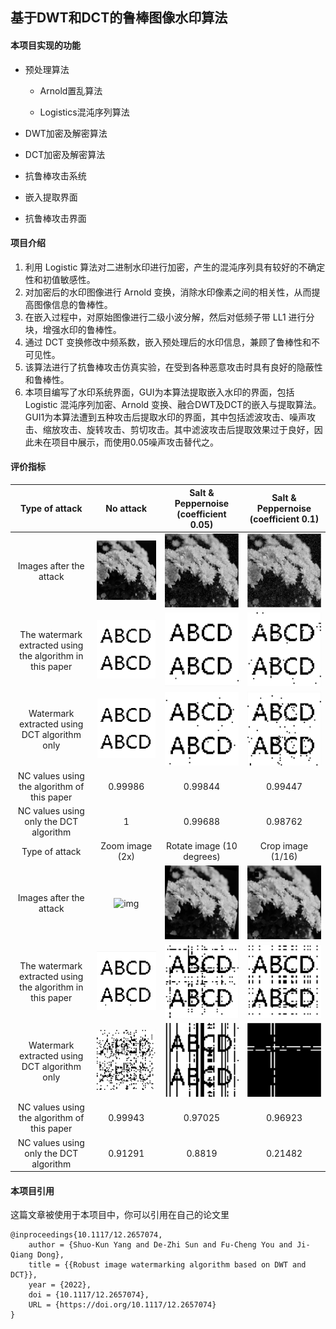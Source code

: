 ## 基于DWT和DCT的鲁棒图像水印算法

#### 本项目实现的功能

- 预处理算法

  - Arnold置乱算法

  - Logistics混沌序列算法

- DWT加密及解密算法

- DCT加密及解密算法

- 抗鲁棒攻击系统

- 嵌入提取界面

- 抗鲁棒攻击界面

#### 项目介绍

1. 利用 Logistic 算法对二进制水印进行加密，产生的混沌序列具有较好的不确定性和初值敏感性。
2. 对加密后的水印图像进行 Arnold 变换，消除水印像素之间的相关性，从而提高图像信息的鲁棒性。
3. 在嵌入过程中，对原始图像进行二级小波分解，然后对低频子带 LL1 进行分块，增强水印的鲁棒性。
4. 通过 DCT 变换修改中频系数，嵌入预处理后的水印信息，兼顾了鲁棒性和不可见性。
5. 该算法进行了抗鲁棒攻击仿真实验，在受到各种恶意攻击时具有良好的隐蔽性和鲁棒性。
6. 本项目编写了水印系统界面，GUI为本算法提取嵌入水印的界面，包括 Logistic 混沌序列加密、Arnold 变换、融合DWT及DCT的嵌入与提取算法。GUI1为本算法遭到五种攻击后提取水印的界面，其中包括滤波攻击、噪声攻击、缩放攻击、旋转攻击、剪切攻击。其中滤波攻击后提取效果过于良好，因此未在项目中展示，而使用0.05噪声攻击替代之。

#### 评价指标

|                      Type of attack                       |                          No attack                           |            Salt & Peppernoise (coefficient 0.05)             |             Salt & Peppernoise (coefficient 0.1)             |
| :-------------------------------------------------------: | :----------------------------------------------------------: | :----------------------------------------------------------: | :----------------------------------------------------------: |
|                  Images after the attack                  | ![img](https://raw.githubusercontent.com/qiaosuobutouche/Watermarking-system/main/pic/%E5%B7%B2%E5%8A%A0%E5%85%A5%E6%B0%B4%E5%8D%B0.bmp) | ![img](https://raw.githubusercontent.com/qiaosuobutouche/Watermarking-system/main/pic/0.05%E5%99%AA%E5%A3%B0%E6%94%BB%E5%87%BB%E5%90%8E%E7%9A%84%E5%9B%BE%E5%83%8F.bmp) | ![img](https://raw.githubusercontent.com/qiaosuobutouche/Watermarking-system/main/pic/0.1%E5%99%AA%E5%A3%B0%E6%94%BB%E5%87%BB%E5%90%8E%E7%9A%84%E5%9B%BE%E5%83%8F.bmp) |
| The watermark extracted using the algorithm in this paper | ![img](https://raw.githubusercontent.com/qiaosuobutouche/Watermarking-system/main/pic/%E6%9C%AA%E5%8F%97%E6%94%BB%E5%87%BB%E6%8F%90%E5%8F%96%E7%9A%84%E6%B0%B4%E5%8D%B0.bmp) | ![img](https://raw.githubusercontent.com/qiaosuobutouche/Watermarking-system/main/pic/0.05%E5%99%AA%E5%A3%B0%E6%94%BB%E5%87%BB%E5%90%8E%E6%8F%90%E5%8F%96%E7%9A%84%E6%B0%B4%E5%8D%B0.bmp) | ![img](https://raw.githubusercontent.com/qiaosuobutouche/Watermarking-system/main/pic/0.1%E5%99%AA%E5%A3%B0%E6%94%BB%E5%87%BB%E5%90%8E%E6%8F%90%E5%8F%96%E7%9A%84%E6%B0%B4%E5%8D%B0.bmp) |
|       Watermark extracted using DCT algorithm only        | ![img](https://raw.githubusercontent.com/qiaosuobutouche/Watermarking-system/main/pic/%E6%9C%AA%E5%8F%97%E6%94%BB%E5%87%BB%E6%8F%90%E5%8F%96%E7%9A%84%E6%B0%B4%E5%8D%B0DCT.bmp) | ![img](https://raw.githubusercontent.com/qiaosuobutouche/Watermarking-system/main/pic/0.05%E5%99%AA%E5%A3%B0%E6%94%BB%E5%87%BB%E5%90%8E%E6%8F%90%E5%8F%96%E7%9A%84%E6%B0%B4%E5%8D%B0DCT.bmp) | ![img](https://raw.githubusercontent.com/qiaosuobutouche/Watermarking-system/main/pic/0.1%E5%99%AA%E5%A3%B0%E6%94%BB%E5%87%BB%E5%90%8E%E6%8F%90%E5%8F%96%E7%9A%84%E6%B0%B4%E5%8D%B0DCT.bmp) |
|        NC values using the algorithm of this paper        |                           0.99986                            |                           0.99844                            |                           0.99447                            |
|          NC values using only the DCT algorithm           |                              1                               |                           0.99688                            |                           0.98762                            |
|                      Type of attack                       |                       Zoom image (2x)                        |                  Rotate image (10 degrees)                   |                      Crop image (1/16)                       |
|                  Images after the attack                  | ![img](https://raw.githubusercontent.com/qiaosuobutouche/Watermarking-system/main/pic/2%E5%80%8D%E7%BC%A9%E6%94%BE%E6%94%BB%E5%87%BB%E5%90%8E%E7%9A%84%E5%9B%BE%E5%83%8F.bmp) | ![img](https://raw.githubusercontent.com/qiaosuobutouche/Watermarking-system/main/pic/%E6%97%8B%E8%BD%AC%E6%94%BB%E5%87%BB%E5%90%8E%E7%9A%84%E5%9B%BE%E5%83%8F.bmp) | ![img](https://raw.githubusercontent.com/qiaosuobutouche/Watermarking-system/main/pic/%E5%88%87%E5%89%B2%E6%94%BB%E5%87%BB%E5%90%8E%E7%9A%84%E5%9B%BE%E5%83%8F.bmp) |
| The watermark extracted using the algorithm in this paper | ![img](https://raw.githubusercontent.com/qiaosuobutouche/Watermarking-system/main/pic/2%E5%80%8D%E7%BC%A9%E6%94%BE%E6%94%BB%E5%87%BB%E5%90%8E%E6%8F%90%E5%8F%96%E7%9A%84%E6%B0%B4%E5%8D%B0.bmp) | ![img](https://raw.githubusercontent.com/qiaosuobutouche/Watermarking-system/main/pic/%E6%97%8B%E8%BD%AC%E6%94%BB%E5%87%BB%E5%90%8E%E6%8F%90%E5%8F%96%E7%9A%84%E6%B0%B4%E5%8D%B0.bmp) | ![img](https://raw.githubusercontent.com/qiaosuobutouche/Watermarking-system/main/pic/%E5%88%87%E5%89%B2%E6%94%BB%E5%87%BB%E5%90%8E%E6%8F%90%E5%8F%96%E7%9A%84%E6%B0%B4%E5%8D%B0.bmp) |
|       Watermark extracted using DCT algorithm only        | ![img](https://raw.githubusercontent.com/qiaosuobutouche/Watermarking-system/main/pic/2%E5%80%8D%E7%BC%A9%E6%94%BE%E6%94%BB%E5%87%BB%E5%90%8E%E6%8F%90%E5%8F%96%E7%9A%84%E6%B0%B4%E5%8D%B0DCT.bmp) | ![img](https://raw.githubusercontent.com/qiaosuobutouche/Watermarking-system/main/pic/%E6%97%8B%E8%BD%AC%E6%94%BB%E5%87%BB%E5%90%8E%E6%8F%90%E5%8F%96%E7%9A%84%E6%B0%B4%E5%8D%B0DCT.bmp) | ![img](https://raw.githubusercontent.com/qiaosuobutouche/Watermarking-system/main/pic/%E5%88%87%E5%89%B2%E6%94%BB%E5%87%BB%E5%90%8E%E6%8F%90%E5%8F%96%E7%9A%84%E6%B0%B4%E5%8D%B0DCT.bmp) |
|        NC values using the algorithm of this paper        |                           0.99943                            |                           0.97025                            |                           0.96923                            |
|          NC values using only the DCT algorithm           |                           0.91291                            |                            0.8819                            |                           0.21482                            |

#### 本项目引用
这篇文章被使用于本项目中，你可以引用在自己的论文里
```
@inproceedings{10.1117/12.2657074,
	author = {Shuo-Kun Yang and De-Zhi Sun and Fu-Cheng You and Ji-Qiang Dong},
	title = {{Robust image watermarking algorithm based on DWT and DCT}},
	year = {2022},
	doi = {10.1117/12.2657074},
	URL = {https://doi.org/10.1117/12.2657074}
}
```

